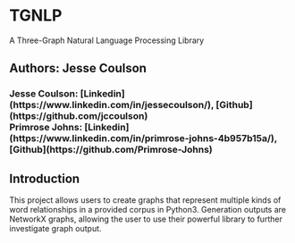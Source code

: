 # TGNLP
 A Three-Graph Natural Language Processing Library

<h2>Authors: Jesse Coulson</h2>
<h3>Jesse Coulson: [Linkedin](https://www.linkedin.com/in/jessecoulson/), [Github](https://github.com/jccoulson)<br>
Primrose Johns: [Linkedin](https://www.linkedin.com/in/primrose-johns-4b957b15a/), [Github](https://github.com/Primrose-Johns)</h3> 
<h2>Introduction</h2>
This project allows users to create graphs that represent multiple kinds of word relationships in a provided corpus in Python3. Generation outputs are NetworkX graphs, allowing the user to use their powerful library to further investigate graph output.